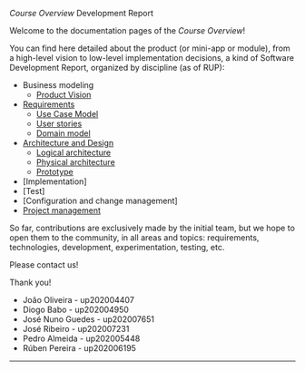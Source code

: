 _Course Overview_ Development Report

Welcome to the documentation pages of the _Course Overview_!

You can find here detailed about the product (or mini-app or module), from a high-level vision to low-level implementation decisions, a kind of Software Development Report, organized by discipline (as of RUP): 

* Business modeling 
  * [Product Vision](https://github.com/LEIC-ES-2021-22/2LEIC06T4/blob/main/docs/ProductVision.md)
* [Requirements](https://github.com/LEIC-ES-2021-22/2LEIC06T4/blob/main/docs/Requirements.md)
  * [Use Case Model](https://github.com/LEIC-ES-2021-22/2LEIC06T4/blob/main/docs/Requirements.md#Use-case-model)
  * [User stories](https://github.com/LEIC-ES-2021-22/2LEIC06T4/issues)
  * [Domain model](https://github.com/LEIC-ES-2021-22/2LEIC06T4/blob/main/docs/Requirements.md#Domain-Model)
* [Architecture and Design](https://github.com/LEIC-ES-2021-22/2LEIC06T4/blob/main/docs/ArchitectureAndDesign.md)
  * [Logical architecture](https://github.com/LEIC-ES-2021-22/2LEIC06T4/blob/main/docs/ArchitectureAndDesign.md#Logical-Architecture)
  * [Physical architecture](https://github.com/LEIC-ES-2021-22/2LEIC06T4/blob/main/docs/ArchitectureAndDesign.md#Physical-Architecture)
  * [Prototype](https://github.com/LEIC-ES-2021-22/2LEIC06T4/blob/main/docs/ArchitectureAndDesign.md#Vertical-prototype)
* [Implementation]
* [Test]
* [Configuration and change management]
* [Project management](https://github.com/LEIC-ES-2021-22/2LEIC06T4/blob/main/docs/ProjectManagement.md)

So far, contributions are exclusively made by the initial team, but we hope to open them to the community, in all areas and topics: requirements, technologies, development, experimentation, testing, etc.

Please contact us! 

Thank you!

* João Oliveira - up202004407
* Diogo Babo - up202004950
* José Nuno Guedes - up202007651
* José Ribeiro - up202007231
* Pedro Almeida - up202005448
* Rúben Pereira - up202006195

---
